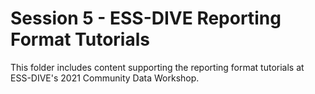 # Session 5 - ESS-DIVE Reporting Format Tutorials

This folder includes content supporting the reporting format tutorials at ESS-DIVE's 2021 Community Data Workshop.